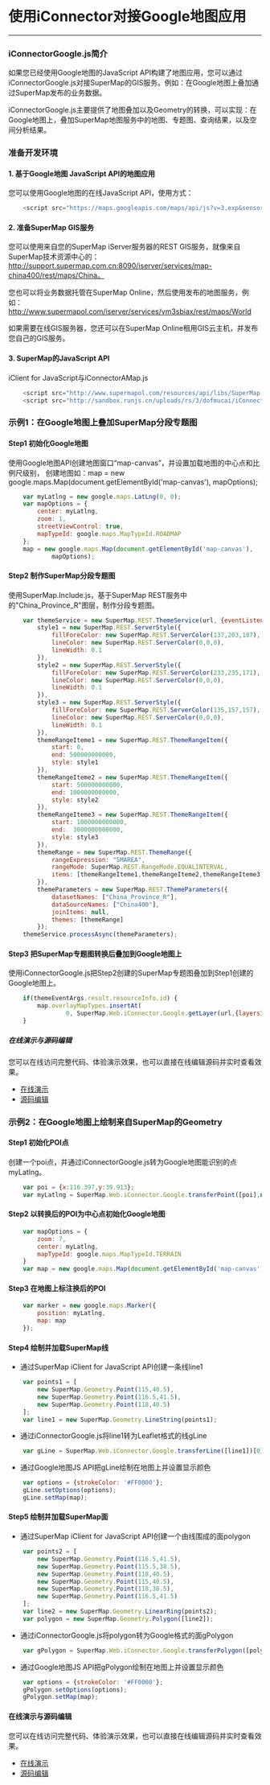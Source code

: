 # 使用iConnector对接Google地图应用
---
<!-- toc -->
### iConnectorGoogle.js简介

如果您已经使用Google地图的JavaScript API构建了地图应用，您可以通过iConnectorGoogle.js对接SuperMap的GIS服务。例如：在Google地图上叠加通过SuperMap发布的业务数据。

iConnectorGoogle.js主要提供了地图叠加以及Geometry的转换，可以实现：在Google地图上，叠加SuperMap地图服务中的地图、专题图、查询结果，以及空间分析结果。


### 准备开发环境

#### 1. 基于Google地图 JavaScript API的地图应用

您可以使用Google地图的在线JavaScript API，使用方式：

```JavaScript
	<script src="https://maps.googleapis.com/maps/api/js?v=3.exp&sensor=false"></script>
```

#### 2. 准备SuperMap GIS服务

您可以使用来自您的SuperMap iServer服务器的REST GIS服务，就像来自SuperMap技术资源中心的：http://support.supermap.com.cn:8090/iserver/services/map-china400/rest/maps/China。

您也可以将业务数据托管在SuperMap Online，然后使用发布的地图服务，例如：http://www.supermapol.com/iserver/services/vm3sbiax/rest/maps/World

如果需要在线GIS服务器，您还可以在SuperMap Online租用GIS云主机，并发布您自己的GIS服务。

#### 3. SuperMap的JavaScript API

iClient for JavaScript与iConnectorAMap.js

```JavaScript
	<script src="http://www.supermapol.com/resources/api/libs/SuperMap.Include.js"></script>
	<script src="http://sandbox.runjs.cn/uploads/rs/3/dofmucai/iConnectorAMap.js"></script>
```

### 示例1：在Google地图上叠加SuperMap分段专题图

#### Step1 初始化Google地图

使用Google地图API创建地图窗口“map-canvas”，并设置加载地图的中心点和比例尺级别，
创建地图如：map = new google.maps.Map(document.getElementById('map-canvas'), mapOptions);

```JavaScript
	var myLatlng = new google.maps.LatLng(0, 0);
	var mapOptions = {
		center: myLatlng,
		zoom: 1,
		streetViewControl: true,
		mapTypeId: google.maps.MapTypeId.ROADMAP
	};
	map = new google.maps.Map(document.getElementById('map-canvas'),
			mapOptions);
```

#### Step2 制作SuperMap分段专题图

使用SuperMap.Include.js，基于SuperMap REST服务中的"China_Province_R"图层，制作分段专题图。

```JavaScript
	var themeService = new SuperMap.REST.ThemeService(url, {eventListeners:{"processCompleted": themeCompleted, "processFailed": themeFailed}}),
		style1 = new SuperMap.REST.ServerStyle({
			fillForeColor: new SuperMap.REST.ServerColor(137,203,187),
			lineColor: new SuperMap.REST.ServerColor(0,0,0),
			lineWidth: 0.1
		}),
		style2 = new SuperMap.REST.ServerStyle({
			fillForeColor: new SuperMap.REST.ServerColor(233,235,171),
			lineColor: new SuperMap.REST.ServerColor(0,0,0),
			lineWidth: 0.1
		}),
		style3 = new SuperMap.REST.ServerStyle({
			fillForeColor: new SuperMap.REST.ServerColor(135,157,157),
			lineColor: new SuperMap.REST.ServerColor(0,0,0),
			lineWidth: 0.1
		}),
		themeRangeIteme1 = new SuperMap.REST.ThemeRangeItem({
			start: 0,
			end: 500000000000,
			style: style1
		}),
		themeRangeIteme2 = new SuperMap.REST.ThemeRangeItem({
			start: 500000000000,
			end: 1000000000000,
			style: style2
		}),
		themeRangeIteme3 = new SuperMap.REST.ThemeRangeItem({
			start: 1000000000000,
			end:  3000000000000,
			style: style3
		}),
		themeRange = new SuperMap.REST.ThemeRange({
			rangeExpression: "SMAREA",
			rangeMode: SuperMap.REST.RangeMode.EQUALINTERVAL,
			items: [themeRangeIteme1,themeRangeIteme2,themeRangeIteme3]
		}),
		themeParameters = new SuperMap.REST.ThemeParameters({
			datasetNames: ["China_Province_R"],
			dataSourceNames: ["China400"],
			joinItems: null,
			themes: [themeRange]
		});
	themeService.processAsync(themeParameters);
```

#### Step3 把SuperMap专题图转换后叠加到Google地图上

使用iConnectorGoogle.js把Step2创建的SuperMap专题图叠加到Step1创建的Google地图上。
		
```JavaScript
	if(themeEventArgs.result.resourceInfo.id) {
		map.overlayMapTypes.insertAt(
				0, SuperMap.Web.iConnector.Google.getLayer(url,{layersID:themeEventArgs.result.resourceInfo.id}));
	}
```

##### 在线演示与源码编辑

您可以在线访问完整代码、体验演示效果，也可以直接在线编辑源码并实时查看效果。

* [在线演示](http://runjs.cn/detail/nk6mvwfi)
* [源码编辑](http://runjs.cn/code/nk6mvwfi)

### 示例2：在Google地图上绘制来自SuperMap的Geometry

#### Step1 初始化POI点

创建一个poi点，并通过iConnectorGoogle.js转为Google地图能识别的点myLatlng。

```JavaScript
	var poi = {x:116.397,y:39.913};
	var myLatlng = SuperMap.Web.iConnector.Google.transferPoint([poi],new SuperMap.Projection("EPSG:4326"))[0];
```

#### Step2 以转换后的POI为中心点初始化Google地图

```JavaScript
	var mapOptions = {
		zoom: 7,
		center: myLatlng,
		mapTypeId: google.maps.MapTypeId.TERRAIN
	}
	var map = new google.maps.Map(document.getElementById('map-canvas'), mapOptions);
```

#### Step3 在地图上标注换后的POI

```JavaScript
	var marker = new google.maps.Marker({
		position: myLatlng,
		map: map
	});
```

#### Step4 绘制并加载SuperMap线

* 通过SuperMap iClient for JavaScript API创建一条线line1

```JavaScript
	var points1 = [
		new SuperMap.Geometry.Point(115,40.5),
		new SuperMap.Geometry.Point(116.5,41.5),
		new SuperMap.Geometry.Point(118,40.5)
	];
	var line1 = new SuperMap.Geometry.LineString(points1);
```

* 通过iConnectorGoogle.js将line1转为Leaflet格式的线gLine

```JavaScript
	var gLine = SuperMap.Web.iConnector.Google.transferLine([line1])[0];
```

* 通过Google地图JS API把gLine绘制在地图上并设置显示颜色

```JavaScript
	var options = {strokeColor: '#FF0000'};
	gLine.setOptions(options);
	gLine.setMap(map);
```

#### Step5 绘制并加载SuperMap面

* 通过SuperMap iClient for JavaScript API创建一个由线围成的面polygon

```JavaScript
	var points2 = [
		new SuperMap.Geometry.Point(116.5,41.5),
		new SuperMap.Geometry.Point(115.5,38.5),
		new SuperMap.Geometry.Point(118,40.5),
		new SuperMap.Geometry.Point(115,40.5),
		new SuperMap.Geometry.Point(118,38.5),
		new SuperMap.Geometry.Point(116.5,41.5)
	];
	var line2 = new SuperMap.Geometry.LinearRing(points2);
	var polygon = new SuperMap.Geometry.Polygon([line2]);
```

* 通过iConnectorGoogle.js将polygon转为Google格式的面gPolygon

```JavaScript
	var gPolygon = SuperMap.Web.iConnector.Google.transferPolygon([polygon])[0];
```

* 通过Google地图JS API把gPolygon绘制在地图上并设置显示颜色

```JavaScript
	var options = {strokeColor: '#FF0000'};
	gPolygon.setOptions(options);
	gPolygon.setMap(map);
```
#### 在线演示与源码编辑

您可以在线访问完整代码、体验演示效果，也可以直接在线编辑源码并实时查看效果。

* [在线演示](http://runjs.cn/detail/vwwjkoks)
* [源码编辑](http://runjs.cn/code/vwwjkoks)

